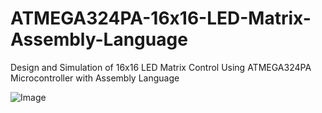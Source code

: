 # ATMEGA324PA-16x16-LED-Matrix-Assembly-Language
Design and Simulation of 16x16 LED Matrix Control Using ATMEGA324PA Microcontroller with Assembly Language

![Image](https://github.com/user-attachments/assets/f29dbcf3-dfed-43fa-825b-8caeeb600f16)

